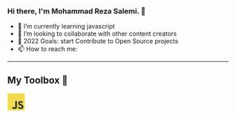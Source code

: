 ### Hi there, I'm Mohammad Reza Salemi. 👋


- 🌱 I’m currently learning javascript
- 👯 I’m looking to collaborate with other content creators
- 🥅 2022 Goals: start Contribute to Open Source projects
- 📫 How to reach me: 

---

## My Toolbox 🧰

<p>
  <img src="https://raw.githubusercontent.com/devicons/devicon/master/icons/javascript/javascript-original.svg" alt="javascript" width="40" height="40" />
</p>
